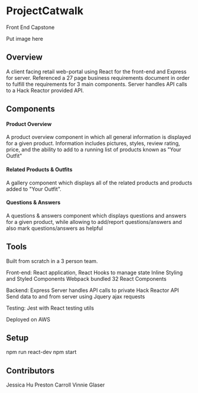 # ProjectCatwalk
Front End Capstone

Put image here

## Overview
A client facing retail web-portal using React for the front-end and Express for server.
Referenced a 27 page business requirements document in order to fulfill the requirements for 3 main components.
Server handles API calls to a Hack Reactor provided API.
  


## Components 

#### Product Overview
  A product overview component in which all general information is displayed for a given product. Information includes pictures, styles, review rating, price, and the ability to add to a running list of products known as "Your Outfit"
#### Related Products & Outfits
  A gallery component which displays all of the related products and products added to "Your Outfit".
#### Questions & Answers
  A questions & answers component which displays questions and answers for a given product, while allowing to add/report questions/answers and also mark questions/answers as helpful

## Tools

Built from scratch in a 3 person team.

Front-end: 
React application, React Hooks to manage state
Inline Styling and Styled Components
Webpack bundled 32 React Components

Backend: Express
  Server handles API calls to private Hack Reactor API
Send data to and from server using Jquery ajax requests

Testing: Jest with React testing utils

Deployed on AWS

## Setup

npm run react-dev
npm start

## Contributors
Jessica Hu
Preston Carroll
Vinnie Glaser
